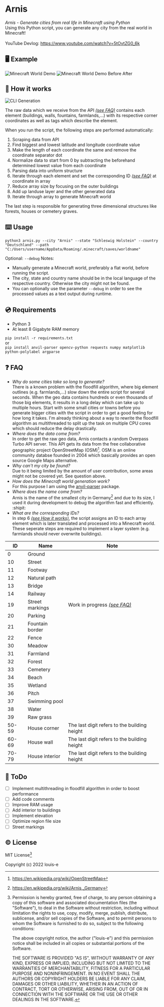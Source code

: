# Arnis
*Arnis - Generate cities from real life in Minecraft using Python*<br>
Using this Python script, you can generate any city from the real world in Minecraft!<br><br>
YouTube Devlog: https://www.youtube.com/watch?v=5tOvtZG0_6k

## :desktop_computer: Example
![Minecraft World Demo](https://github.com/louis-e/arnis/blob/main/gitassets/demo-comp.png?raw=true)
![Minecraft World Demo Before After](https://github.com/louis-e/arnis/blob/main/gitassets/before-after.gif?raw=true)

## :floppy_disk: How it works
![CLI Generation](https://github.com/louis-e/arnis/blob/main/gitassets/cli-generation.gif?raw=true)

The raw data which we receive from the API *[(see FAQ)](#question-faq)* contains each element (buildings, walls, fountains, farmlands,...) with its respective corner coordinates as well as tags which describe the element.

When you run the script, the following steps are performed automatically:
1. Scraping data from API
2. Find biggest and lowest latitude and longitude coordinate value
3. Make the length of each coordinate the same and remove the coordinate separator dot
4. Normalize data to start from 0 by subtracting the beforehand determined lowest value from each coordinate
5. Parsing data into uniform structure
6. Iterate through each element and set the corresponding ID *[(see FAQ)](#question-faq)* at coordinate in array
7. Reduce array size by focusing on the outer buildings
8. Add up landuse layer and the other generated data
9. Iterate through array to generate Minecraft world

The last step is responsible for generating three dimensional structures like forests, houses or cemetery graves.

## :keyboard: Usage
```python3 arnis.py --city "Arnis" --state "Schleswig Holstein" --country "Deutschland" --path "C:/Users/username/AppData/Roaming/.minecraft/saves/worldname"```

Optional: ```--debug```
Notes:
- Manually generate a Minecraft world, preferably a flat world, before running the script.
- The city, state and country name should be in the local language of the respective country. Otherwise the city might not be found.
- You can optionally use the parameter ```--debug``` in order to see the processed values as a text output during runtime.

## :cd: Requirements
- Python 3
- At least 8 Gigabyte RAM memory

```pip install -r requirements.txt```<br>
or<br>
```pip install anvil-parser opencv-python requests numpy matplotlib python-polylabel argparse```

## :question: FAQ
- *Why do some cities take so long to generate?*<br>
There is a known problem with the floodfill algorithm, where big element outlines (e.g. farmlands,...) slow down the entire script for several seconds. When the geo data contains hundreds or even thousands of those big elements, it results in a long delay which can take up to multiple hours. Start with some small cities or towns before you generate bigger cities with the script in order to get a good feeling for how long it takes. I'm already thinking about a way to rewrite the floodfill algorithm as multithreaded to split up the task on multiple CPU cores which should reduce the delay drastically.
- *Where does the data come from?*<br>
In order to get the raw geo data, Arnis contacts a random Overpass Turbo API server. This API gets its data from the free collaborative geographic project OpenStreetMap (OSM)[^1]. OSM is an online community databse founded in 2004 which basically provides an open source Google Maps alternative.
- *Why can't my city be found?*<br>
Due to it being limited by the amount of user contribution, some areas might not be covered yet. See question above.
- *How does the Minecraft world generation work?*<br>
For this purpose I am using the [anvil-parser](https://github.com/matcool/anvil-parser) package.
- *Where does the name come from?*<br>
Arnis is the name of the smallest city in Germany[^2] and due to its size, I used it during development to debug the algorithm fast and efficiently. :shipit:
- *What are the corresponding IDs?*<br>
In step 6 *[(see How it works)](#floppy_disk-how-it-works)*, the script assigns an ID to each array element which is later translated and processed into a Minecraft world. These seperate steps are required to implement a layer system (e.g. farmlands should never overwrite buildings).

ID | Name | Note |
--- | --- | --- |
0 | Ground | |
10 | Street | |
11 | Footway | |
12 | Natural path | |
13 | Bridge | |
14 | Railway | |
19 | Street markings | Work in progress *[(see FAQ)](#question-faq)* |
20 | Parking | |
21 | Fountain border | |
22 | Fence | |
30 | Meadow | |
31 | Farmland | |
32 | Forest | |
33 | Cemetery | |
34 | Beach | |
35 | Wetland | |
36 | Pitch | |
37 | Swimming pool | |
38 | Water | |
39 | Raw grass | |
50-59 | House corner | The last digit refers to the building height |
60-69 | House wall | The last digit refers to the building height |
70-79 | House interior | The last digit refers to the building height |

## :memo: ToDo
- [ ] Implement multithreading in floodfill algorithm in order to boost performance
- [ ] Add code comments
- [ ] Improve RAM usage
- [ ] Add interior to buildings
- [ ] Implement elevation
- [ ] Optimize region file size
- [ ] Street markings 

## :copyright: License
MIT License[^3]

Copyright (c) 2022 louis-e

[^1]: https://en.wikipedia.org/wiki/OpenStreetMap

[^2]: https://en.wikipedia.org/wiki/Arnis,_Germany

[^3]:
    Permission is hereby granted, free of charge, to any person obtaining a copy of this software and associated documentation files (the "Software"), to deal in the Software without restriction, including without limitation the rights to use, copy, modify, merge, publish, distribute, sublicense, and/or sell copies of the Software, and to permit persons to whom the Software is furnished to do so, subject to the following conditions:
    
    The above copyright notice, the author ("louis-e") and this permission notice shall be included in all copies or substantial portions of the Software.
    
    THE SOFTWARE IS PROVIDED "AS IS", WITHOUT WARRANTY OF ANY KIND, EXPRESS OR IMPLIED, INCLUDING BUT NOT LIMITED TO THE WARRANTIES OF MERCHANTABILITY, FITNESS FOR A PARTICULAR PURPOSE AND NONINFRINGEMENT. IN NO EVENT SHALL THE AUTHORS OR COPYRIGHT HOLDERS BE LIABLE FOR ANY CLAIM, DAMAGES OR OTHER LIABILITY, WHETHER IN AN ACTION OF CONTRACT, TORT OR OTHERWISE, ARISING FROM, OUT OF OR IN CONNECTION WITH THE SOFTWARE OR THE USE OR OTHER DEALINGS IN THE SOFTWARE.
